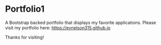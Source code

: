 # Portfolio1

A Bootstrap backed portfolio that displays my favorite applications.
Please visit my portfolio here:
<a href="https://evnelson315.github.io">https://evnelson315.github.io</a>


Thanks for visiting!